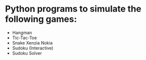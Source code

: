 # Python programs to simulate the following games:
* Hangman
* Tic-Tac-Toe
* Snake Xenzia Nokia
* Sudoku (Interactive)
* Sudoku Solver
